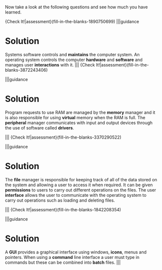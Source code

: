 Now take a look at the following questions and see how much you have learned.

{Check It!|assessment}(fill-in-the-blanks-1890750699)
|||guidance
# Solution
Systems software controls and **maintains** the computer system. 
An operating system controls the computer **hardware** and **software** and manages user **interactions** with it.
|||
{Check It!|assessment}(fill-in-the-blanks-3872243406)

|||guidance
# Solution

Program requests to use RAM are managed by the **memory** manager and it is also responsible for using **virtual** memory when the RAM is full.
The **peripheral** manager communicates with input and output devices through the use of software called **drivers**.

|||
{Check It!|assessment}(fill-in-the-blanks-3370290522)

|||guidance
# Solution

The **file** manager is responsible for keeping track of all of the data stored on the system and allowing a user to access it when required. 
It can be given **permissions** to users to carry out different operations on the files.
The user **interface** allows the user to communicate with the operating system to carry out operations such as loading and deleting files. 

|||
{Check It!|assessment}(fill-in-the-blanks-1842208354)

|||guidance
# Solution

A **GUI** provides a graphical interface using windows, **icons**, menus and pointers.
When using a  **command** line interface a user must type in commands but these can be combined into **batch** files.
|||
